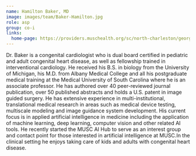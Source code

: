 ```yaml
---
name: Hamilton Baker, MD
image: images/team/Baker-Hamilton.jpg
role: asp
group: co-i
links:
  home-page: https://providers.muschealth.org/sc/north-charleston/george-hamilton-baker-md
---
```


Dr. Baker is a congenital cardiologist who is dual board certified in pediatric and adult congenital heart disease, as well as fellowship trained in interventional cardiology. He received his B.S. in biology from the University of Michigan, his M.D. from Albany Medical College and all his postgraduate medical training at the Medical University of South Carolina where he is an associate professor. He has authored over 40 peer-reviewed journal publication, over 50 published abstracts and holds a U.S. patent in image guided surgery. He has extensive experience in multi-institutional, translational medical research in areas such as medical device testing, multiscale modeling and image guidance system development. His current focus is in applied artificial intelligence in medicine including the application of machine learning, deep learning, computer vision and other related AI tools. He recently started the MUSC AI Hub to serve as an interest group and contact point for those interested in artificial intelligence at MUSC.In the clinical setting he enjoys taking care of kids and adults with congenital heart disease.
